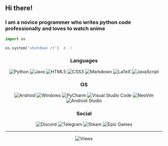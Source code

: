 ## Hi there!
### I am a novice programmer who writes python code professionally and loves to watch anime

```py
import os

os.system('shutdown /t')  # :)
```

<h3 align="center">Languages</h3>
<div align="center">
    <img alt="Python" src="https://img.shields.io/badge/python-3670A0.svg?style=for-the-badge&logo=python&logoColor=white">
    <img alt="Java" src="https://img.shields.io/badge/java-%23ED8B00.svg?style=for-the-badge&logo=openjdk&logoColor=white">
    <img alt="HTML5" src="https://img.shields.io/badge/html5-%23E34F26.svg?style=for-the-badge&logo=html5&logoColor=white">
    <img alt="CSS3" src="https://img.shields.io/badge/css3-%231572B6.svg?style=for-the-badge&logo=css3&logoColor=white">
    <img alt="Markdown" src="https://img.shields.io/badge/markdown-%23101010.svg?style=for-the-badge&logo=markdown&logoColor=white">
    <img alt="LaTeX" src="https://img.shields.io/badge/latex-%23008080.svg?style=for-the-badge&logo=latex&logoColor=white">
    <img alt="JavaScript" src="https://img.shields.io/badge/javascript-FFFF00.svg?style=for-the-badge&logo=javascript&logoColor=black">
    
</div>

<h3 align="center">OS</h3>
<div align="center">
    <img alt="Android" src="https://img.shields.io/badge/Android-3DDC84.svg?style=for-the-badge&logo=android&logoColor=white">
    <img alt="Windows" src="https://img.shields.io/badge/Windows%2011-%230079d5.svg?style=for-the-badge&logo=Windows%2011&logoColor=white">
    <img alt="PyCharm" src="https://img.shields.io/badge/pycharm-143.svg?style=for-the-badge&logo=pycharm&logoColor=black&color=E1E31D">
    <img alt="Visual Studio Code" src="https://img.shields.io/badge/Visual%20Studio%20Code-0078d7.svg?style=for-the-badge&logo=visual-studio-code&logoColor=white">
    <img alt="NeoVim" src="https://img.shields.io/badge/NeoVim-%2357A143.svg?&style=for-the-badge&logo=neovim&logoColor=white">
    <img alt="Android Studio" src="https://img.shields.io/badge/Android%20Studio-3DDC84.svg?style=for-the-badge&logo=android-studio&logoColor=white">
    
</div>

<h3 align="center">Social</h3>
<div align="center">
    <img alt="Discord" src="https://img.shields.io/badge/Discord-5865F2.svg?style=for-the-badge&logo=discord&logoColor=white&label=%40scpbill">
    <img alt="Telegram" src="https://img.shields.io/badge/Telegram-2CA5E0.svg?style=for-the-badge&logo=telegram&logoColor=white&label=%40scpbill">
    <img alt="Steam" src="https://img.shields.io/badge/Steam-000000.svg?style=for-the-badge&logo=steam&logoColor=white&label=%40scpbill">
    <img alt="Epic Games" src="https://img.shields.io/badge/Epic%20Games-404040.svg?style=for-the-badge&logo=epicgames&logoColor=white&label=%40scpbill">
</div>

---

<div align="center">
    <img alt="Views" src="https://komarev.com/ghpvc/?username=ScpBill&style=for-the-badge">
</div>
<!--
**ScpBill/ScpBill** is a ✨ _special_ ✨ repository because its `README.md` (this file) appears on your GitHub profile.

Here are some ideas to get you started:

- 🔭 I’m currently working on ...
- 🌱 I’m currently learning ...
- 👯 I’m looking to collaborate on ...
- 🤔 I’m looking for help with ...
- 💬 Ask me about ...
- 📫 How to reach me: ...
- 😄 Pronouns: ...
- ⚡ Fun fact: ...
-->
